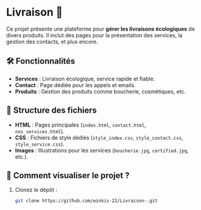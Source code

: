 # Livraison 🚚

Ce projet présente une plateforme pour **gérer les livraisons écologiques** de divers produits. Il inclut des pages pour la présentation des services, la gestion des contacts, et plus encore.

## 🛠 Fonctionnalités
- **Services** : Livraison écologique, service rapide et fiable.
- **Contact** : Page dédiée pour les appels et emails.
- **Produits** : Gestion des produits comme boucherie, cosmétiques, etc.

## 📂 Structure des fichiers
- **HTML** : Pages principales (`index.html`, `contact.html`, `nos_services.html`).
- **CSS** : Fichiers de style dédiés (`style_index.css`, `style_contact.css`, `style_service.css`).
- **Images** : Illustrations pour les services (`boucherie.jpg`, `certified.jpg`, etc.).

## 🚀 Comment visualiser le projet ?
1. Clonez le dépôt :
   ```bash
   git clone https://github.com/winkis-22/Livraison-.git